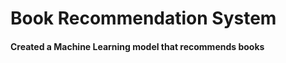 <h1>Book Recommendation System</h1>
<h4>
  Created a Machine Learning model that recommends books
</h4>
